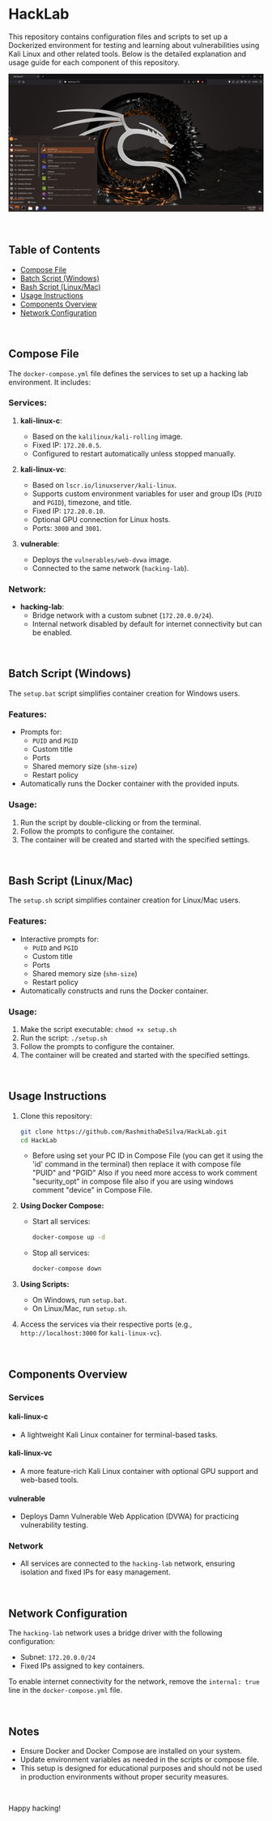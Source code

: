 # HackLab

This repository contains configuration files and scripts to set up a Dockerized environment for testing and learning about vulnerabilities using Kali Linux and other related tools. Below is the detailed explanation and usage guide for each component of this repository.

![alt text](README-imgs/kali-linux-vc.png)

<br>

## Table of Contents
- [Compose File](#compose-file)
- [Batch Script (Windows)](#batch-script-windows)
- [Bash Script (Linux/Mac)](#bash-script-linuxmac)
- [Usage Instructions](#usage-instructions)
- [Components Overview](#components-overview)
- [Network Configuration](#network-configuration)

<br>

## Compose File
The `docker-compose.yml` file defines the services to set up a hacking lab environment. It includes:

### Services:
1. **kali-linux-c**:
   - Based on the `kalilinux/kali-rolling` image.
   - Fixed IP: `172.20.0.5`.
   - Configured to restart automatically unless stopped manually.

2. **kali-linux-vc**:
   - Based on `lscr.io/linuxserver/kali-linux`.
   - Supports custom environment variables for user and group IDs (`PUID` and `PGID`), timezone, and title.
   - Fixed IP: `172.20.0.10`.
   - Optional GPU connection for Linux hosts.
   - Ports: `3000` and `3001`.

3. **vulnerable**:
   - Deploys the `vulnerables/web-dvwa` image.
   - Connected to the same network (`hacking-lab`).

### Network:
- **hacking-lab**:
  - Bridge network with a custom subnet (`172.20.0.0/24`).
  - Internal network disabled by default for internet connectivity but can be enabled.

<br>

## Batch Script (Windows)
The `setup.bat` script simplifies container creation for Windows users.

### Features:
- Prompts for:
  - `PUID` and `PGID`
  - Custom title
  - Ports
  - Shared memory size (`shm-size`)
  - Restart policy
- Automatically runs the Docker container with the provided inputs.

### Usage:
1. Run the script by double-clicking or from the terminal.
2. Follow the prompts to configure the container.
3. The container will be created and started with the specified settings.

<br>

## Bash Script (Linux/Mac)
The `setup.sh` script simplifies container creation for Linux/Mac users.

### Features:
- Interactive prompts for:
  - `PUID` and `PGID`
  - Custom title
  - Ports
  - Shared memory size (`shm-size`)
  - Restart policy
- Automatically constructs and runs the Docker container.

### Usage:
1. Make the script executable: `chmod +x setup.sh`
2. Run the script: `./setup.sh`
3. Follow the prompts to configure the container.
4. The container will be created and started with the specified settings.

<br>

## Usage Instructions
1. Clone this repository:
   ```bash
   git clone https://github.com/RashmithaDeSilva/HackLab.git
   cd HackLab
   ```

   * Before using set your PC ID in Compose File (you can get it using the 'id' command in the terminal) then replace it with compose file "PUID" and "PGID" Also if you need more access to work comment "security_opt" in compose file also if you are using windows comment "device" in Compose File. 

2. **Using Docker Compose:**
   - Start all services:
     ```bash
     docker-compose up -d
     ```
   - Stop all services:
     ```bash
     docker-compose down
     ```

3. **Using Scripts:**
   - On Windows, run `setup.bat`.
   - On Linux/Mac, run `setup.sh`.

4. Access the services via their respective ports (e.g., `http://localhost:3000` for `kali-linux-vc`).

<br>

## Components Overview
### Services
#### kali-linux-c
- A lightweight Kali Linux container for terminal-based tasks.

#### kali-linux-vc
- A more feature-rich Kali Linux container with optional GPU support and web-based tools.

#### vulnerable
- Deploys Damn Vulnerable Web Application (DVWA) for practicing vulnerability testing.

### Network
- All services are connected to the `hacking-lab` network, ensuring isolation and fixed IPs for easy management.

<br>

## Network Configuration
The `hacking-lab` network uses a bridge driver with the following configuration:
- Subnet: `172.20.0.0/24`
- Fixed IPs assigned to key containers.

To enable internet connectivity for the network, remove the `internal: true` line in the `docker-compose.yml` file.

<br>

## Notes
- Ensure Docker and Docker Compose are installed on your system.
- Update environment variables as needed in the scripts or compose file.
- This setup is designed for educational purposes and should not be used in production environments without proper security measures.

<br>

Happy hacking!

